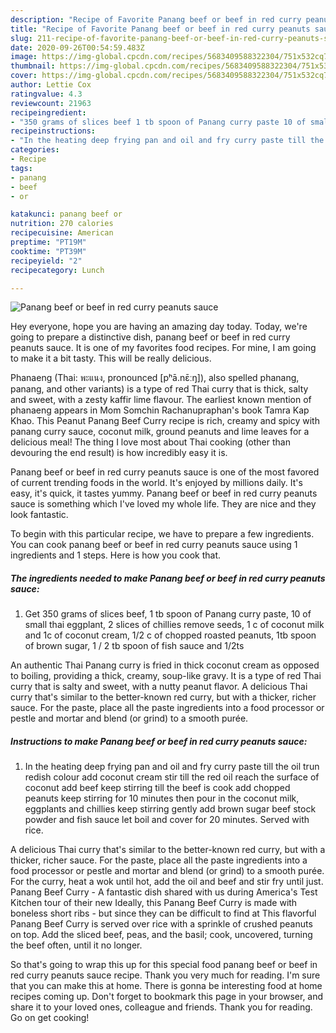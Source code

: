 ```yaml
---
description: "Recipe of Favorite Panang beef or beef in red curry peanuts sauce"
title: "Recipe of Favorite Panang beef or beef in red curry peanuts sauce"
slug: 211-recipe-of-favorite-panang-beef-or-beef-in-red-curry-peanuts-sauce
date: 2020-09-26T00:54:59.483Z
image: https://img-global.cpcdn.com/recipes/5683409588322304/751x532cq70/panang-beef-or-beef-in-red-curry-peanuts-sauce-recipe-main-photo.jpg
thumbnail: https://img-global.cpcdn.com/recipes/5683409588322304/751x532cq70/panang-beef-or-beef-in-red-curry-peanuts-sauce-recipe-main-photo.jpg
cover: https://img-global.cpcdn.com/recipes/5683409588322304/751x532cq70/panang-beef-or-beef-in-red-curry-peanuts-sauce-recipe-main-photo.jpg
author: Lettie Cox
ratingvalue: 4.3
reviewcount: 21963
recipeingredient:
- "350 grams of slices beef 1 tb spoon of Panang curry paste 10 of small thai eggplant 2 slices of chillies remove seeds 1 c of coconut milk and 1c of coconut cream 12 c of chopped roasted peanuts 1tb spoon of brown sugar 1  2 tb spoon of fish sauce and 12ts"
recipeinstructions:
- "In the heating deep frying pan and oil and fry curry paste till the oil trun redish colour add coconut cream stir till the red oil reach the surface of coconut add beef keep stirring till the beef is cook add chopped peanuts keep stirring for 10 minutes then pour in the coconut milk, eggplants and chillies keep stirring gently add brown sugar beef stock powder and fish sauce let boil and cover for 20 minutes. Served with rice."
categories:
- Recipe
tags:
- panang
- beef
- or

katakunci: panang beef or 
nutrition: 270 calories
recipecuisine: American
preptime: "PT19M"
cooktime: "PT39M"
recipeyield: "2"
recipecategory: Lunch

---
```



![Panang beef or beef in red curry peanuts sauce](https://img-global.cpcdn.com/recipes/5683409588322304/751x532cq70/panang-beef-or-beef-in-red-curry-peanuts-sauce-recipe-main-photo.jpg)

Hey everyone, hope you are having an amazing day today. Today, we're going to prepare a distinctive dish, panang beef or beef in red curry peanuts sauce. It is one of my favorites food recipes. For mine, I am going to make it a bit tasty. This will be really delicious.

Phanaeng (Thai: พะแนง, pronounced [pʰā.nɛ̄ːŋ]), also spelled phanang, panang, and other variants) is a type of red Thai curry that is thick, salty and sweet, with a zesty kaffir lime flavour. The earliest known mention of phanaeng appears in Mom Somchin Rachanupraphan&#39;s book Tamra Kap Khao. This Peanut Panang Beef Curry recipe is rich, creamy and spicy with panang curry sauce, coconut milk, ground peanuts and lime leaves for a delicious meal! The thing I love most about Thai cooking (other than devouring the end result) is how incredibly easy it is.

Panang beef or beef in red curry peanuts sauce is one of the most favored of current trending foods in the world. It's enjoyed by millions daily. It's easy, it's quick, it tastes yummy. Panang beef or beef in red curry peanuts sauce is something which I've loved my whole life. They are nice and they look fantastic.


To begin with this particular recipe, we have to prepare a few ingredients. You can cook panang beef or beef in red curry peanuts sauce using 1 ingredients and 1 steps. Here is how you cook that.

<!--inarticleads1-->

##### The ingredients needed to make Panang beef or beef in red curry peanuts sauce:

1. Get 350 grams of slices beef, 1 tb spoon of Panang curry paste, 10 of small thai eggplant, 2 slices of chillies remove seeds, 1 c of coconut milk and 1c of coconut cream, 1/2 c of chopped roasted peanuts, 1tb spoon of brown sugar, 1 / 2 tb spoon of fish sauce and 1/2ts


An authentic Thai Panang curry is fried in thick coconut cream as opposed to boiling, providing a thick, creamy, soup-like gravy. It is a type of red Thai curry that is salty and sweet, with a nutty peanut flavor. A delicious Thai curry that&#39;s similar to the better-known red curry, but with a thicker, richer sauce. For the paste, place all the paste ingredients into a food processor or pestle and mortar and blend (or grind) to a smooth purée. 

<!--inarticleads2-->

##### Instructions to make Panang beef or beef in red curry peanuts sauce:

1. In the heating deep frying pan and oil and fry curry paste till the oil trun redish colour add coconut cream stir till the red oil reach the surface of coconut add beef keep stirring till the beef is cook add chopped peanuts keep stirring for 10 minutes then pour in the coconut milk, eggplants and chillies keep stirring gently add brown sugar beef stock powder and fish sauce let boil and cover for 20 minutes. Served with rice.


A delicious Thai curry that&#39;s similar to the better-known red curry, but with a thicker, richer sauce. For the paste, place all the paste ingredients into a food processor or pestle and mortar and blend (or grind) to a smooth purée. For the curry, heat a wok until hot, add the oil and beef and stir fry until just. Panang Beef Curry - A fantastic dish shared with us during America&#39;s Test Kitchen tour of their new Ideally, this Panang Beef Curry is made with boneless short ribs - but since they can be difficult to find at This flavorful Panang Beef Curry is served over rice with a sprinkle of crushed peanuts on top. Add the sliced beef, peas, and the basil; cook, uncovered, turning the beef often, until it no longer. 

So that's going to wrap this up for this special food panang beef or beef in red curry peanuts sauce recipe. Thank you very much for reading. I'm sure that you can make this at home. There is gonna be interesting food at home recipes coming up. Don't forget to bookmark this page in your browser, and share it to your loved ones, colleague and friends. Thank you for reading. Go on get cooking!
